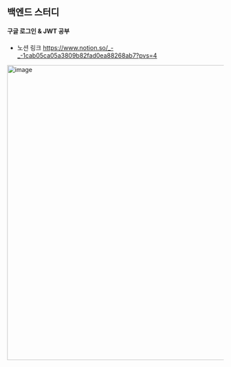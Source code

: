 ## 백엔드 스터디
#### 구글 로그인 & JWT 공부

- 노션 링크
https://www.notion.so/_-_-1cab05ca05a3809b82fad0ea88268ab7?pvs=4
<img width="688" alt="image" src="https://github.com/user-attachments/assets/ebf011c0-da02-4539-9097-78184e4a9688" />
